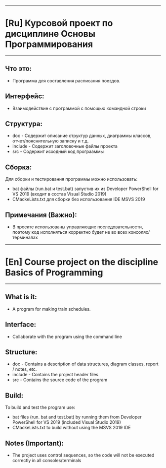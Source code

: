 * * *
# [Ru] Курсовой проект по дисциплине Основы Программирования
* * *

## Что это:
* Программа для составления расписания поездов.

## Интерфейс:
* Взаимодействие с программой с помощью командной строки

## Структура:
* doc - Содержит описание структур данных, диаграммы классов, отчет/пояснительную записку и т.д. 
* include - Содержит заголовочные файлы проекта
* src - Содержит исходный код програаммы

## Сборка:
Для сборки и тестирования программы можно использовать:
* bat файлы (run.bat и test.bat) запустив их из Developer PowerShell for VS 2019 (входит в состав Visual Studio 2019)
* CMackeLists.txt для сборки без использования IDE MSVS 2019

## Примечания (Важно):
* В проекте использованы управляющие последовательности, поэтому код исполняться корректно будет не во всех консолях/терминалах 


* * *
# [En] Course project on the discipline Basics of Programming
* * *

## What is it:
* A program for making train schedules.

## Interface:
* Collaborate with the program using the command line

## Structure:
* doc - Contains a description of data structures, diagram classes, report / notes, etc.
* include - Contains the project header files
* src - Contains the source code of the program

## Build:
To build and test the program use:
* bat files (run. bat and test.bat) by running them from Developer PowerShell for VS 2019 (included Visual Studio 2019)
* CMackeLists.txt to build without using the MSVS 2019 IDE

## Notes (Important):
* The project uses control sequences, so the code will not be executed correctly in all consoles/terminals

